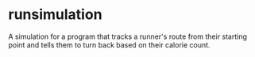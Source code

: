# runsimulation
A simulation for a program that tracks a runner's route from their starting point and tells them to turn back based on their calorie count.
